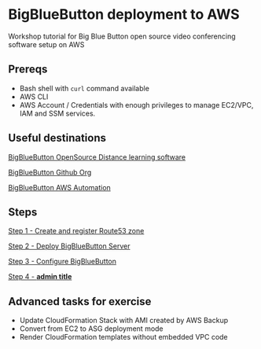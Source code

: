 # BigBlueButton deployment to AWS

Workshop tutorial for Big Blue Button open source video conferencing software setup on AWS

## Prereqs

- Bash shell with `curl` command available
- AWS CLI
- AWS Account / Credentials with enough privileges to manage EC2/VPC, IAM and SSM services. 

## Useful destinations

[BigBlueButton OpenSource Distance learning software](https://www.bigbluebutton.org)

[BigBlueButton Github Org](https://github.com/bigbluebutton)

[BigBlueButton AWS Automation](https://github.com/toshke/big-blue-button-cloudformation-cfhl)

## Steps

[Step 1 - Create and register Route53 zone](./Step1.md) 

[Step 2 - Deploy BigBlueButton Server](./Step2.md) 

[Step 3 - Configure BigBlueButton](./Step3.md) 

[Step 4 - **admin title**](./Step4.md) 

## Advanced tasks for exercise

- Update CloudFormation Stack with AMI created by AWS Backup
- Convert from EC2 to ASG deployment mode
- Render CloudFormation templates without embedded VPC code
